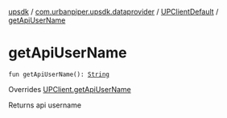 [upsdk](../../index.md) / [com.urbanpiper.upsdk.dataprovider](../index.md) / [UPClientDefault](index.md) / [getApiUserName](./get-api-user-name.md)

# getApiUserName

`fun getApiUserName(): `[`String`](https://kotlinlang.org/api/latest/jvm/stdlib/kotlin/-string/index.html)

Overrides [UPClient.getApiUserName](../-u-p-client/get-api-user-name.md)

Returns api username

